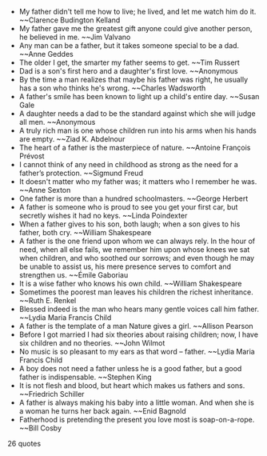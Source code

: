  - My father didn't tell me how to live; he lived, and let me watch him do it. ~~Clarence Budington Kelland
 - My father gave me the greatest gift anyone could give another person, he believed in me. ~~Jim Valvano
 - Any man can be a father, but it takes someone special to be a dad. ~~Anne Geddes
 - The older I get, the smarter my father seems to get. ~~Tim Russert
 - Dad is a son's first hero and a daughter's first love. ~~Anonymous
 - By the time a man realizes that maybe his father was right, he usually has a son who thinks he's wrong. ~~Charles Wadsworth
 - A father's smile has been known to light up a child's entire day. ~~Susan Gale
 - A daughter needs a dad to be the standard against which she will judge all men. ~~Anonymous
 - A truly rich man is one whose children run into his arms when his hands are empty. ~~Ziad K. Abdelnour
 - The heart of a father is the masterpiece of nature. ~~Antoine François Prévost
 - I cannot think of any need in childhood as strong as the need for a father’s protection. ~~Sigmund Freud
 - It doesn't matter who my father was; it matters who I remember he was. ~~Anne Sexton
 - One father is more than a hundred schoolmasters. ~~George Herbert
 - A father is someone who is proud to see you get your first car, but secretly wishes it had no keys. ~~Linda Poindexter
 - When a father gives to his son, both laugh; when a son gives to his father, both cry. ~~William Shakespeare
 - A father is the one friend upon whom we can always rely. In the hour of need, when all else fails, we remember him upon whose knees we sat when children, and who soothed our sorrows; and even though he may be unable to assist us, his mere presence serves to comfort and strengthen us. ~~Émile Gaboriau
 - It is a wise father who knows his own child. ~~William Shakespeare
 - Sometimes the poorest man leaves his children the richest inheritance. ~~Ruth E. Renkel
 - Blessed indeed is the man who hears many gentle voices call him father. ~~Lydia Maria Francis Child
 - A father is the template of a man Nature gives a girl. ~~Allison Pearson
 - Before I got married I had six theories about raising children; now, I have six children and no theories. ~~John Wilmot
 - No music is so pleasant to my ears as that word – father. ~~Lydia Maria Francis Child
 - A boy does not need a father unless he is a good father, but a good father is indispensable. ~~Stephen King
 - It is not flesh and blood, but heart which makes us fathers and sons. ~~Friedrich Schiller
 - A father is always making his baby into a little woman. And when she is a woman he turns her back again. ~~Enid Bagnold
 - Fatherhood is pretending the present you love most is soap-on-a-rope. ~~Bill Cosby

26 quotes